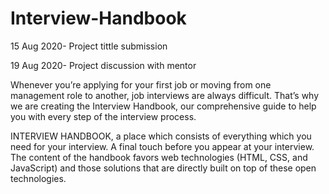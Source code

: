 # Interview-Handbook
15 Aug 2020- Project tittle submission

19 Aug 2020- Project discussion with mentor

Whenever you’re applying for your first job or moving from one management role to another, job interviews are always difficult. That’s why we are creating the Interview Handbook, our comprehensive guide to help you with every step of the interview process.

INTERVIEW HANDBOOK, a place which consists of everything which you need for your interview. A final touch before you appear at your interview.
The content of the handbook favors web technologies (HTML, CSS, and JavaScript) and those solutions that are directly built on top of these open technologies. 



